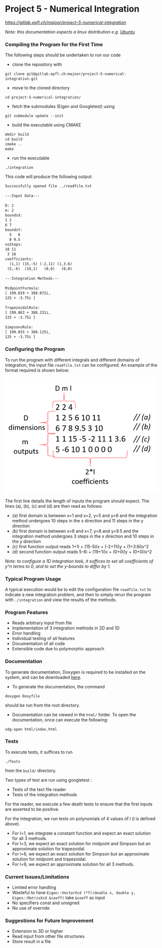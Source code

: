 # Project 5 - Numerical Integration

*https://gitlab.epfl.ch/majoor/project-5-numerical-integration*

*Note: this documentation expects a linux distribution e.g. [Ubuntu](https://ubuntu.com/)*

### Compiling the Program for the First Time
The following steps should be undertaken to run our code
- clone the repository with 
```
git clone git@gitlab.epfl.ch:majoor/project-5-numerical-integration.git
```
- move to the cloned directory
```
cd project-5-numerical-integration/
```
- fetch the submodules (Eigen and Googletest) using 
```
git submodule update --init
```
- build the executable using CMAKE 
```
mkdir build
cd build
cmake ..
make
```
- run the executable 
```
./integration
```

This code will produce the following output:
```
Successfully opened file ../readfile.txt

---Input Data---

D: 2
m: 2
boundsX: 
1 2
6 7
boundsY: 
  5   6
  8 9.5
noSteps: 
10 11
 3 10
coefficients: 
  (1,1) (15,-5) (-2,11) (1,3.6)
 (5,-6)  (10,1)   (0,0)   (0,0)

---Integration Methods---

MidpointFormula:
[ 199.819 + 388.072i,
125 + -3.75i ]

TrapezoidalRule:
[ 199.863 + 388.231i,
125 + -3.75i ]

SimpsonsRule:
[ 199.833 + 388.125i,
125 + -3.75i ]

```

### Configuring the Program
To run the program with different integrals and different domains of integration, the input file `readfile.txt` can be configured. An example of the format required is shown below:

![image showing file structure](README_Images/file_structure.PNG)

The first line details the length of inputs the program should expect. The lines (a), (b), (c) and (d) are then read as follows:
- *(a)* first domain is between x=1 and x=2, y=5 and y=6 and the integration method undergoes 10 steps in the x direction and 11 steps in the y direction
- *(b)* first domain is between x=6 and x=7, y=8 and y=9.5 and the integration method undergoes 3 steps in the x direction and 10 steps in the y direction
- *(c)* first function output reads 1+1i + (15-5i)x + (-2+11i)y + (1+3.6i)x^2
- *(d)* second function output reads 5-6i + (19+1i)x + (0+0i)y + (0+0i)x^2

*Note: to configure a 1D integration task, it suffices to set all coefficients of y^n terms to 0, and to set the y-bounds to differ by 1.*

### Typical Program Usage
A typical execution would be to edit the configuration file `readfile.txt` to indicate a new integration problem, and then to simply rerun the program
with `./integration` and view the results of the methods.

### Program Features
- Reads arbitrary input from file
- Implementation of 3 integration methods in 2D and 1D
- Error handling
- Individual testing of all features
- Documentation of all code
- Extensible code due to polymorphic approach

### Documentation
To generate documentation, Doxygen is required to be installed on the system, and can be downloaded [here](https://www.doxygen.nl/download.html).
- To generate the documentation, the command
```
doxygen Doxyfile
```
should be run from the root directory.
- Documentation can be viewed in the `html/` folder. To open the documentation, once can execute the following:
```
xdg-open html/index.html
```

### Tests
To execute tests, it suffices to run
```
./Tests
```
from the `build/` directory.

Two types of test are run using googletest :
- Tests of the text file reader
- Tests of the integration methods

For the reader, we execute a few death tests to ensure that the first inputs are asserted to be positive.

For the integration, we run tests on polynomials of 4 values of l (l is defined above).
- For l=1, we integrate a constant function and expect an exact solution for all 3 methods.
- For l=3, we expect an exact solution for midpoint and Simpson but an approximate solution for trapezoidal.
- For l=6, we expect an exact solution for Simpson but an approximate solution for midpoint and trapezoidal.
- For l=9, we expect an approximate solution for all 3 methods.

### Current Issues/Limitations
- Limited error handling
- Wasteful to have `Eigen::VectorXcd (*f)(double x, double y, Eigen::MatrixXcd &coeff)` take `&coeff` as input
- No specifiers const and unsigned
- No use of override

### Suggestions for Future Improvement
- Extension to 3D or higher
- Read input from other file structures
- Store result in a file